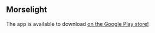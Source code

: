 ## Morselight

The app is available to download [on the Google Play store!](https://play.google.com/store/apps/details?id=me.shantnu.morselight&hl=en)

